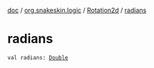[doc](../../index.md) / [org.snakeskin.logic](../index.md) / [Rotation2d](index.md) / [radians](./radians.md)

# radians

`val radians: `[`Double`](https://kotlinlang.org/api/latest/jvm/stdlib/kotlin/-double/index.html)